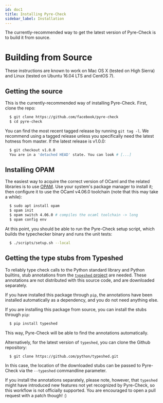 ```yaml
---
id: doc1
title: Installing Pyre-Check
sidebar_label: Installation
---
```


The currently-recommended way to get the latest version of Pyre-Check
is to build it from source.

# Building from Source

These instructions are known to work on Mac OS X (tested on High
Sierra) and Linux (tested on Ubuntu 16.04 LTS and CentOS 7).

## Getting the source

This is the currently-recommended way of installing
Pyre-Check. First, clone the repo:

```bash
  $ git clone https://github.com/facebook/pyre-check
  $ cd pyre-check
```

You can find the most recent tagged release by
running `git tag -l`. We recommend using a tagged
release unless you specifically need the latest
hotness from master. If the latest release is v1.0.0:

```bash
  $ git checkout v1.0.0
  You are in a 'detached HEAD' state. You can look # [...]
```

## Installing OPAM

The easiest way to acquire the correct version of OCaml and the
related libraries is to use [OPAM](https://opam.ocaml.org/). Use your
system's package manager to install it; then configure it to use
the OCaml v4.06.0 toolchain (note that this may take a while):

```bash
  $ sudo apt install opam
  $ opam init
  $ opam switch 4.06.0 # compiles the ocaml toolchain -> long
  $ opam config env
```

At this point, you should be able to run the Pyre-Check setup script,
which builds the typechecker binary and runs the unit tests:

```bash
  $ ./scripts/setup.sh --local
```

## Getting the type stubs from Typeshed

To reliably type check calls to the Python standard library and Python
builtins, stub annotations from the [`typeshed`
project](https://github.com/python/typeshed) are needed. These
annotations are not distributed with this source code, and are
downloaded separately.

If you have installed this package through `pip`, the annotations have
been installed automatically as a dependency, and you do not need
anything else.

If you are installing this package from source, you can install the
stubs through `pip`:

```bash
  $ pip install typeshed
```

This way, Pyre-Check will be able to find the annotations automatically.

Alternatively, for the latest version of `typeshed`, you can clone the
Github repository:

```bash
  $ git clone https://github.com/python/typeshed.git
```

In this case, the location of the downloaded stubs can be passed to
Pyre-Check via the `--typeshed` commandline parameter.

If you install the annotations separately, please note, however, that
`typeshed` might have introduced new features not yet recognized by
Pyre-Check, so this workflow is not officially supported. You are
encouraged to open a pull request with a patch though! :)
